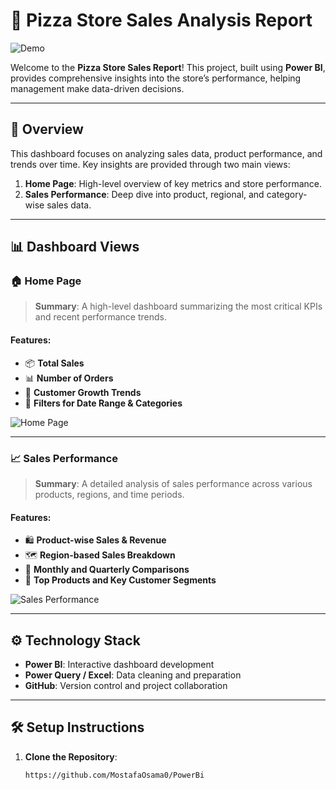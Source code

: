 # 🍕 **Pizza Store Sales Analysis Report**  

![Demo](https://github.com/MostafaOsama0/PowerBi/blob/Main/Pizza%20Store.gif)  

Welcome to the **Pizza Store Sales Report**! This project, built using **Power BI**, provides comprehensive insights into the store’s performance, helping management make data-driven decisions.  

---

## 📝 **Overview**  
This dashboard focuses on analyzing sales data, product performance, and trends over time. Key insights are provided through two main views:  

1. **Home Page**: High-level overview of key metrics and store performance.  
2. **Sales Performance**: Deep dive into product, regional, and category-wise sales data.  

---

## 📊 **Dashboard Views**  

### 🏠 **Home Page**  
> **Summary**: A high-level dashboard summarizing the most critical KPIs and recent performance trends.  
#### **Features**:  
- 📦 **Total Sales**  
- 📊 **Number of Orders**  
- 🌱 **Customer Growth Trends**  
- 📆 **Filters for Date Range & Categories**  

![Home Page](https://github.com/MostafaOsama0/PowerBi/blob/Main/Images/Pizza%20Store%20Project.png)  

---

### 📈 **Sales Performance**  
> **Summary**: A detailed analysis of sales performance across various products, regions, and time periods.  
#### **Features**:  
- 🛍️ **Product-wise Sales & Revenue**  
- 🗺️ **Region-based Sales Breakdown**  
- 📅 **Monthly and Quarterly Comparisons**  
- 🏅 **Top Products and Key Customer Segments**  

![Sales Performance](https://github.com/MostafaOsama0/PowerBi/blob/Main/Images/Screenshot%202024-10-15%20154238.png)  

---

## ⚙️ **Technology Stack**  
- **Power BI**: Interactive dashboard development  
- **Power Query / Excel**: Data cleaning and preparation  
- **GitHub**: Version control and project collaboration  

---

## 🛠️ **Setup Instructions**  
1. **Clone the Repository**:  
   ```bash
   https://github.com/MostafaOsama0/PowerBi

